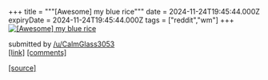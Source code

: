 +++
title = """[Awesome] my blue rice"""
date = 2024-11-24T19:45:44.000Z
expiryDate = 2024-11-24T19:45:44.000Z
tags = ["reddit","wm"]
+++
[![[Awesome] my blue rice](https://a.thumbs.redditmedia.com/dBLmKyAEVD56qG3xR8wHfQhDY7GRFxfa8mWK1z6Jes4.jpg "[Awesome] my blue rice")](https://www.reddit.com/r/unixporn/comments/1gyzmqs/awesome_my_blue_rice/)

submitted by [/u/CalmGlass3053](https://www.reddit.com/user/CalmGlass3053)  
[\[link\]](https://www.reddit.com/gallery/1gyzmqs) [\[comments\]](https://www.reddit.com/r/unixporn/comments/1gyzmqs/awesome_my_blue_rice/)

[[source]](https://www.reddit.com/r/unixporn/comments/1gyzmqs/awesome_my_blue_rice/)
